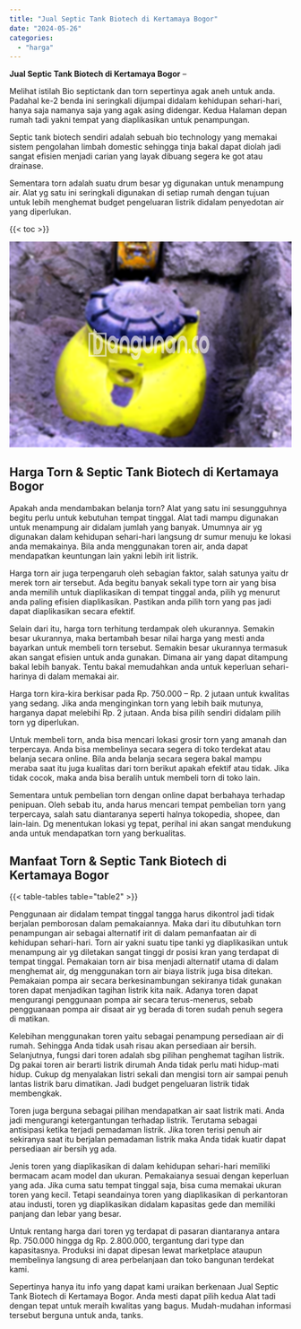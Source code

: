 ```yaml
---
title: "Jual Septic Tank Biotech di Kertamaya Bogor"
date: "2024-05-26"
categories: 
  - "harga"
---
```


**Jual Septic Tank Biotech di Kertamaya Bogor** –

Melihat istilah Bio septictank dan torn sepertinya agak aneh untuk anda. Padahal ke-2 benda ini seringkali dijumpai didalam kehidupan sehari-hari, hanya saja namanya saja yang agak asing didengar. Kedua Halaman depan rumah tadi yakni tempat yang diaplikasikan untuk penampungan.

Septic tank biotech sendiri adalah sebuah bio technology yang memakai sistem pengolahan limbah domestic sehingga tinja bakal dapat diolah jadi sangat efisien menjadi carian yang layak dibuang segera ke got atau drainase.

Sementara torn adalah suatu drum besar yg digunakan untuk menampung air. Alat yg satu ini seringkali digunakan di setiap rumah dengan tujuan untuk lebih menghemat budget pengeluaran listrik didalam penyedotan air yang diperlukan.

{{< toc >}}

![Jual Septic Tank Biotech di Kertamaya Bogor](/images/jual-bio-septictank-43.png)

## Harga Torn & Septic Tank Biotech di Kertamaya Bogor

Apakah anda mendambakan belanja torn? Alat yang satu ini sesungguhnya begitu perlu untuk kebutuhan tempat tinggal. Alat tadi mampu digunakan untuk menampung air didalam jumlah yang banyak. Umumnya air yg digunakan dalam kehidupan sehari-hari langsung dr sumur menuju ke lokasi anda memakainya. Bila anda menggunakan toren air, anda dapat mendapatkan keuntungan lain yakni lebih irit listrik.

Harga torn air juga terpengaruh oleh sebagian faktor, salah satunya yaitu dr merek torn air tersebut. Ada begitu banyak sekali type torn air yang bisa anda memilih untuk diaplikasikan di tempat tinggal anda, pilih yg menurut anda paling efisien diaplikasikan. Pastikan anda pilih torn yang pas jadi dapat diaplikasikan secara efektif.

Selain dari itu, harga torn terhitung terdampak oleh ukurannya. Semakin besar ukurannya, maka bertambah besar nilai harga yang mesti anda bayarkan untuk membeli torn tersebut. Semakin besar ukurannya termasuk akan sangat efisien untuk anda gunakan. Dimana air yang dapat ditampung bakal lebih banyak. Tentu bakal memudahkan anda untuk keperluan sehari-harinya di dalam memakai air.

Harga torn kira-kira berkisar pada Rp. 750.000 – Rp. 2 jutaan untuk kwalitas yang sedang. Jika anda menginginkan torn yang lebih baik mutunya, harganya dapat melebihi Rp. 2 jutaan. Anda bisa pilih sendiri didalam pilih torn yg diperlukan.

Untuk membeli torn, anda bisa mencari lokasi grosir torn yang amanah dan terpercaya. Anda bisa membelinya secara segera di toko terdekat atau belanja secara online. Bila anda belanja secara segera bakal mampu meraba saat itu juga kualitas dari torn berikut apakah efektif atau tidak. Jika tidak cocok, maka anda bisa beralih untuk membeli torn di toko lain.

Sementara untuk pembelian torn dengan online dapat berbahaya terhadap penipuan. Oleh sebab itu, anda harus mencari tempat pembelian torn yang terpercaya, salah satu diantaranya seperti halnya tokopedia, shopee, dan lain-lain. Dg menentukan lokasi yg tepat, perihal ini akan sangat mendukung anda untuk mendapatkan torn yang berkualitas.

## Manfaat Torn & Septic Tank Biotech di Kertamaya Bogor

{{< table-tables table="table2" >}}

Penggunaan air didalam tempat tinggal tangga harus dikontrol jadi tidak berjalan pemborosan dalam pemakaiannya. Maka dari itu dibutuhkan torn penampungan air sebagai alternatif irit di dalam pemanfaatan air di kehidupan sehari-hari. Torn air yakni suatu tipe tanki yg diaplikasikan untuk menampung air yg diletakan sangat tinggi dr posisi kran yang terdapat di tempat tinggal. Pemakaian torn air bisa menjadi alternatif utama di dalam menghemat air, dg menggunakan torn air biaya listrik juga bisa ditekan. Pemakaian pompa air secara berkesinambungan sekiranya tidak gunakan toren dapat menjadikan tagihan listrik kita naik. Adanya toren dapat mengurangi penggunaan pompa air secara terus-menerus, sebab pengguanaan pompa air disaat air yg berada di toren sudah penuh segera di matikan.

Kelebihan menggunakan toren yaitu sebagai penampung persediaan air di rumah. Sehingga Anda tidak usah risau akan persediaan air bersih. Selanjutnya, fungsi dari toren adalah sbg pilihan penghemat tagihan listrik. Dg pakai toren air berarti listrik dirumah Anda tidak perlu mati hidup-mati hidup. Cukup dg menyalakan listri sekali dan mengisi torn air sampai penuh lantas listrik baru dimatikan. Jadi budget pengeluaran listrik tidak membengkak.

Toren juga berguna sebagai pilihan mendapatkan air saat listrik mati. Anda jadi mengurangi ketergantungan terhadap listrik. Terutama sebagai antisipasi ketika terjadi pemadaman listrik. Jika toren terisi penuh air sekiranya saat itu berjalan pemadaman listrik maka Anda tidak kuatir dapat persediaan air bersih yg ada.

Jenis toren yang diaplikasikan di dalam kehidupan sehari-hari memiliki bermacam acam model dan ukuran. Pemakaianya sesuai dengan keperluan yang ada. Jika cuma satu tempat tinggal saja, bisa cuma memakai ukuran toren yang kecil. Tetapi seandainya toren yang diaplikasikan di perkantoran atau industi, toren yg diaplikasikan didalam kapasitas gede dan memiliki panjang dan lebar yang besar.

Untuk rentang harga dari toren yg terdapat di pasaran diantaranya antara Rp. 750.000 hingga dg Rp. 2.800.000, tergantung dari type dan kapasitasnya. Produksi ini dapat dipesan lewat marketplace ataupun membelinya langsung di area perbelanjaan dan toko bangunan terdekat kami.

Sepertinya hanya itu info yang dapat kami uraikan berkenaan Jual Septic Tank Biotech di Kertamaya Bogor. Anda mesti dapat pilih kedua Alat tadi dengan tepat untuk meraih kwalitas yang bagus. Mudah-mudahan informasi tersebut berguna untuk anda, tanks.
